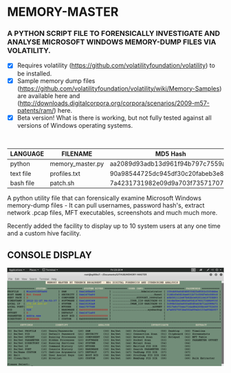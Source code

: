 # MEMORY-MASTER
### A PYTHON SCRIPT FILE TO FORENSICALLY INVESTIGATE AND ANALYSE MICROSOFT WINDOWS MEMORY-DUMP FILES VIA VOLATILITY.

- [x] Requires volatility (https://github.com/volatilityfoundation/volatility) to be installed.
- [x] Sample memory dump files (https://github.com/volatilityfoundation/volatility/wiki/Memory-Samples) are available here and (http://downloads.digitalcorpora.org/corpora/scenarios/2009-m57-patents/ram/) here.
- [x] Beta version! What is there is working, but not fully tested against all versions of Windows operating systems.

</br>

| LANGUAGE  | FILENAME         | MD5 Hash                         |
|------     |------            | -------                          |
| python    | memory_master.py | aa2089d93adb13d961f94b797c7559aa |
| text file | profiles.txt     | 90a98544725dc945df30c20fabeb3e80 |
| bash file | patch.sh         | 7a4231731982e09d9a703f7357170755 |


A python utility file that can forensically examine Microsoft Windows memory-dump files - It can pull usernames, password hash's, extract network .pcap files, MFT executables, screenshots and much much more.

Recently added the facility to display up to 10 system users at any one time and a custom hive facility.

## CONSOLE DISPLAY
![Screenshot](picture1.png)
